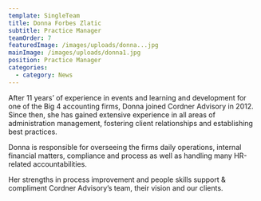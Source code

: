 ```yaml
---
template: SingleTeam
title: Donna Forbes Zlatic
subtitle: Practice Manager
teamOrder: 7
featuredImage: /images/uploads/donna...jpg
mainImage: /images/uploads/donna1.jpg
position: Practice Manager
categories:
  - category: News
---
```


After 11 years’ of experience in events and learning and development for one of the Big 4 accounting firms, Donna joined Cordner Advisory in 2012. Since then, she has gained extensive experience in all areas of administration management, fostering client relationships and establishing best practices.

Donna is responsible for overseeing the firms daily operations, internal financial matters, compliance and process as well as handling many HR-related accountabilities.

Her strengths in process improvement and people skills support & compliment Cordner Advisory’s team, their vision and our clients.
